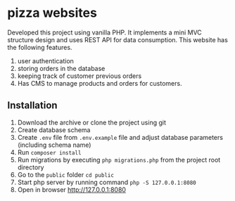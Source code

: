 
# pizza websites

Developed this project using vanilla PHP. It implements a mini MVC structure design and uses REST API for data consumption. 
This website has the following features.

1. user authentication
2. storing orders in the database
3. keeping track of customer previous orders
4. Has CMS to manage products and orders for customers.

## Installation

1. Download the archive or clone the project using git
2. Create database schema
3. Create `.env` file from `.env.example` file and adjust database parameters (including schema name)
4. Run `composer install`
5. Run migrations by executing `php migrations.php` from the project root directory
6. Go to the `public` folder  `cd public`
7. Start php server by running           command `php -S 127.0.0.1:8080` 
8. Open in browser http://127.0.0.1:8080